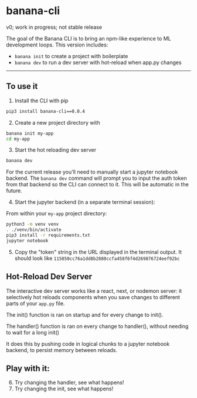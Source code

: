 # banana-cli
v0; work in progress; not stable release

The goal of the Banana CLI is to bring an npm-like experience to ML development loops. 
This version includes:
- `banana init` to create a project with boilerplate
- `banana dev` to run a dev server with hot-reload when app.py changes

---

## To use it

1. Install the CLI with pip
```bash
pip3 install banana-cli==0.0.4
```

2. Create a new project directory with 
```bash
banana init my-app
cd my-app
```
3. Start the hot reloading dev server
```bash
banana dev
```

For the current release you'll need to manually start a jupyter notebook backend. The `banana dev` command will prompt you to input the auth token from that backend so the CLI can connect to it. This will be automatic in the future.

4. Start the jupyter backend (in a separate terminal session):

From within your `my-app` project directory:
```bash
python3 -m venv venv
. ./venv/bin/activate
pip3 install -r requirements.txt
jupyter notebook
```
5. Copy the "token" string in the URL displayed in the terminal output. It should look like `115850cc76a1dd8b2880ccfa458f6f4d269876724eef92bc` 

## Hot-Reload Dev Server

The interactive dev server works like a react, next, or nodemon server: it selectively hot reloads components when you save changes to different parts of your `app.py` file.

The init() function is ran on startup and for every change to init().

The handler() function is ran on every change to handler(), without needing to wait for a long init()

It does this by pushing code in logical chunks to a jupyter notebook backend, to persist memory between reloads.

   
## Play with it:

6. Try changing the handler, see what happens!
7. Try changing the init, see what happens!